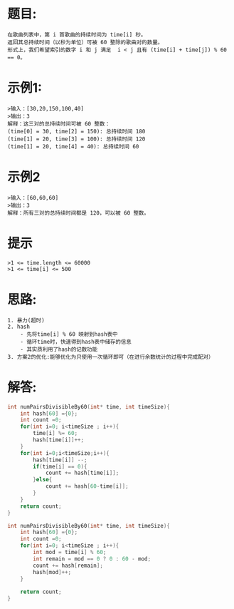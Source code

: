 # 题目:
    在歌曲列表中，第 i 首歌曲的持续时间为 time[i] 秒。
    返回其总持续时间（以秒为单位）可被 60 整除的歌曲对的数量。
    形式上，我们希望索引的数字 i 和 j 满足  i < j 且有 (time[i] + time[j]) % 60 == 0。

# 示例1:
    
    >输入：[30,20,150,100,40]
    >输出：3
    解释：这三对的总持续时间可被 60 整数：
    (time[0] = 30, time[2] = 150): 总持续时间 180
    (time[1] = 20, time[3] = 100): 总持续时间 120
    (time[1] = 20, time[4] = 40): 总持续时间 60
# 示例2
    >输入：[60,60,60]
    >输出：3
    解释：所有三对的总持续时间都是 120，可以被 60 整数。
# 提示
    >1 <= time.length <= 60000
    >1 <= time[i] <= 500

# 思路:
    1. 暴力(超时)
    2. hash
        - 先将time[i] % 60 映射到hash表中
        - 循环time时，快速得到hash表中储存的信息
        - 其实质利用了hash的记数功能
    3. 方案2的优化:能够优化为只使用一次循环即可（在进行余数统计的过程中完成配对）
# 解答:
```c
int numPairsDivisibleBy60(int* time, int timeSize){
    int hash[60] ={0};
    int count =0;
    for(int i=0; i<timeSize ; i++){
        time[i] %= 60;
        hash[time[i]]++;
    }
    for(int i=0;i<timeSize;i++){
        hash[time[i]] --;
        if(time[i] == 0){
            count += hash[time[i]];
        }else{
            count += hash[60-time[i]];
        }
    }
    return count;
}
```
```c
int numPairsDivisibleBy60(int* time, int timeSize){
    int hash[60] ={0};
    int count =0;
    for(int i=0; i<timeSize ; i++){
        int mod = time[i] % 60;
        int remain = mod == 0 ? 0 : 60 - mod;
        count += hash[remain];
        hash[mod]++;
    }
    
    return count;
}
```
